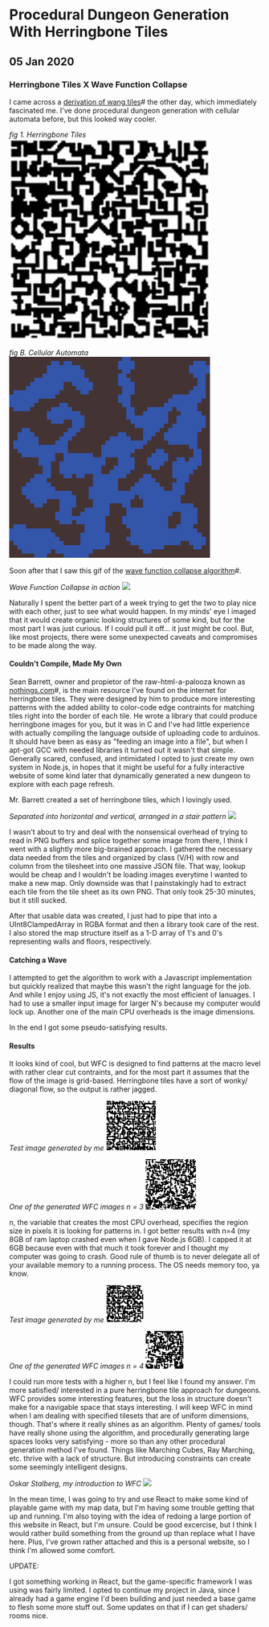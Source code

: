 <!-- extends layout -->

<!--block content -->

# Procedural Dungeon Generation With Herringbone Tiles
## 05 Jan 2020
### Herringbone Tiles X Wave Function Collapse

I came across a [derivation of wang tiles](https://nothings.org/gamedev/herringbone/)# the other day, which immediately fascinated me. I've done procedural dungeon generation with cellular automata before, but this looked way cooler.

*fig 1. Herringbone Tiles*
![](../images/map.png) 

*fig B. Cellular Automata*
![](../images/cellular.png)

Soon after that I saw this gif of the [wave function collapse algorithm](https://github.com/mxgmn/WaveFunctionCollapse)#.

*Wave Function Collapse in action*
![](https://camo.githubusercontent.com/dc39c61e02aa67abd0f923628cf241120d14f517/687474703a2f2f692e696d6775722e636f6d2f734e75425653722e676966)

Naturally I spent the better part of a week trying to get the two to play nice with each other, just to see what would happen. In my minds' eye I imaged that it would create organic looking structures of some kind, but for the most part I was just curious. If I could pull it off... it just might be cool. But, like most projects, there were some unexpected caveats and compromises to be made along the way.

#### Couldn't Compile, Made My Own

Sean Barrett, owner and propietor of the raw-html-a-palooza known as [nothings.com](http://nothings.org/)#, is the main resource I've found on the internet for herringbone tiles. They were designed by him to produce more interesting patterns with the added ability to color-code edge contraints for matching tiles right into the border of each tile. He wrote a library that could produce herringbone images for you, but it was in C and I've had little experience with actually compiling the language outside of uploading code to arduinos. It should have been as easy as "feeding an image into a file", but when I apt-got GCC with needed libraries it turned out it wasn't that simple. Generally scared, confused, and intimidated I opted to just create my own system in Node.js, in hopes that it might be useful for a fully interactive website of some kind later that dynamically generated a new dungeon to explore with each page refresh. 

Mr. Barrett created a set of herringbone tiles, which I lovingly used. 

*Separated into horizontal and vertical, arranged in a stair pattern*
![](http://nothings.org/gamedev/herringbone/chunks.png)

I wasn't about to try and deal with the nonsensical overhead of trying to read in PNG buffers and splice together some image from there, I think I went with a slightly more big-brained approach. I gathered the necessary data needed from the tiles and organized by class (V/H) with row and column from the tilesheet into one massive JSON file. That way, lookup would be cheap and I wouldn't be loading images everytime I wanted to make a new map. Only downside was that I painstakingly had to extract each tile from the tile sheet as its own PNG. That only took 25-30 minutes, but it still sucked.

After that usable data was created, I just had to pipe that into a UInt8ClampedArray in RGBA format and then a library took care of the rest. I also stored the map structure itself as a 1-D array of 1's and 0's representing walls and floors, respectively.

#### Catching a Wave

I attempted to get the algorithm to work with a Javascript implementation but quickly realized that maybe this wasn't the right language for the job. And while I enjoy using JS, it's not exactly the most efficient of lanuages. I had to use a smaller input image for larger N's because my computer would lock up. Another one of the main CPU overheads is the image dimensions. 

In the end I got some pseudo-satisfying results. 

#### Results

It looks kind of cool, but WFC is designed to find patterns at the macro level with rather clear cut contraints, and for the most part it assumes that the flow of the image is grid-based. Herringbone tiles have a sort of wonky/ diagonal flow, so the output is rather jagged. 

*Test image generated by me*
![](../images/n_3/map-demo.png)

*One of the generated WFC images n = 3*
![](../images/n_3/wfc-generation_3_1_1_8.png)

n, the variable that creates the most CPU overhead, specifies the region size in pixels it is looking for patterns in. I got better results with n=4 (my 8GB of ram laptop crashed even when I gave Node.js 6GB). I capped it at 6GB because even with that much it took forever and I thought my computer was going to crash. Good rule of thumb is to never delegate all of your available memory to a running process. The OS needs memory too, ya know.

*Test image generated by me*
![](../images/n_4/map-demo.png)

*One of the generated WFC images n = 4*
![](../images/n_4/wfc-generation_4_1_1_8.png)

I could run more tests with a higher n, but I feel like I found my answer. I'm more satisfied/ interested in a pure herringbone tile approach for dungeons. WFC provides some interesting features, but the loss in structure doesn't make for a navigable space that stays interesting. I will keep WFC in mind when I am dealing with specified tilesets that are of uniform dimensions, though. That's where it really shines as an algorithm. Plenty of games/ tools have really shone using the algorithm, and procedurally generating large spaces looks very satisfying - more so than any other procedural generation method I've found. Things like Marching Cubes, Ray Marching, etc. thrive with a lack of structure. But introducing constraints can create some seemingly intelligent designs.

*Oskar Stalberg, my introduction to WFC*
![](../images/oskar.gif)

In the mean time, I was going to try and use React to make some kind of playable game with my map data, but I'm having some trouble getting that up and running. I'm also toying with the idea of redoing a large portion of this website in React, but I'm unsure. Could be good excercise, but I think I would rather build something from the ground up than replace what I have here. Plus, I've grown rather attached and this is a personal website, so I think I'm allowed some comfort.

UPDATE:

I got something working in React, but the game-specific framework I was using was fairly limited. I opted to continue my project in Java, since I already had a game engine I'd been building and just needed a base game to flesh some more stuff out. Some updates on that if I can get shaders/ rooms nice.